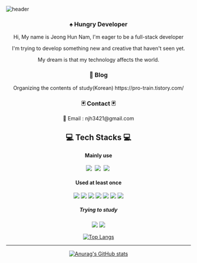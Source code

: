 ![header](https://capsule-render.vercel.app/api?type=waving&color=gradient&height=300&section=header&text=Welcome%20&fontSize=90&desc=To%20My%20Github&descAlignY=70)

<div align='center'>
<h3> ♠️ Hungry Developer</h3>
</div>

<div align='center'><p>Hi, My name is Jeong Hun Nam, I'm eager to be a full-stack developer </p> 
<p>I'm trying to develop something new and creative that haven't seen yet. </p>
<p>My dream is that my technology affects the world.</p>
</div>
<div align='center'>
<h3> 📓 Blog  </h3>
Organizing the contents of study(Korean) 
https://pro-train.tistory.com/

<h3> 🃏 Contact 🃏 </h3>
📧 Email : njh3421@gmail.com
</div>

<div align='center'>
<h2> 💻 Tech Stacks 💻 </h2>
<h4> Mainly use </h4>
<img src="https://img.shields.io/badge/JavaScript-E95420?style=flat-square&logo=JavaScript&logoColor=white"/></a>&nbsp
<img src="https://img.shields.io/badge/Python-3766AB?style=flat-square&logo=Python&logoColor=white"/></a>&nbsp
<img src="https://img.shields.io/badge/React-61DAFB?style=flat-square&logo=React&logoColor=white"/></a>&nbsp


<h4> Used at least once </h4>

<img src="https://img.shields.io/badge/Vue.js-4FC08D?style=flat-square&logo=Vue.js&logoColor=white"/></a>
<img src="https://img.shields.io/badge/Node.js-339933?style=flat-square&logo=Node.js&logoColor=white"/></a>
<img src="https://img.shields.io/badge/Three.js-000000?style=flat-square&logo=Three.js&logoColor=white"/></a>
<img src="https://img.shields.io/badge/JSP & PHP-006600?style=flat-square&logo=JSP&logoColor=white"/></a>
<img src="https://img.shields.io/badge/Linux-FCC624?style=flat-square&logo=Linux&logoColor=white"/></a>
<img src="https://img.shields.io/badge/Amazon AWS-232F3E?style=flat-square&logo=Amazon AWS&logoColor=white"/></a>
<img src="https://img.shields.io/badge/JAVA-B1361E?style=flat-square&logo=JAVA&logoColor=white"/></a>

<h5> Trying to study </h5>
<img src="https://img.shields.io/badge/Go-00ADD8?style=flat-square&logo=Go&logoColor=white"/></a>
<img src="https://img.shields.io/badge/Next.js-000000?style=flat-square&logo=Next.js&logoColor=white"/></a>

[![Top Langs](https://github-readme-stats.vercel.app/api/top-langs/?username=pydevjeong&layout=compact)](https://github.com/anuraghazra/github-readme-stats)

***

[![Anurag's GitHub stats](https://github-readme-stats.vercel.app/api?username=pydevjeong&count_private=true&show_icons=true&theme=yeblu)](https://github.com/anuraghazra/github-readme-stats)

</div>



